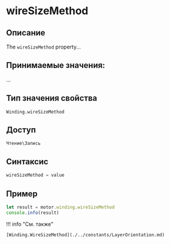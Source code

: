 # wireSizeMethod

## Описание
The `wireSizeMethod` property...

## Принимаемые значения:
...

## Тип значения свойства
`Winding.wireSizeMethod`

## Доступ
`Чтение\Запись`

## Синтаксис
```javascript
wireSizeMethod = value
```

## Пример
```javascript linenums="1"
let result = motor.winding.wireSizeMethod
console.info(result)
```

!!! info "См. также"

    [Winding.WireSizeMethod](./../constants/LayerOrientation.md)

